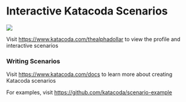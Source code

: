# Interactive Katacoda Scenarios

[![](http://shields.katacoda.com/katacoda/thealphadollar/count.svg)](https://www.katacoda.com/thealphadollar "Get your profile on Katacoda.com")

Visit https://www.katacoda.com/thealphadollar to view the profile and interactive scenarios

### Writing Scenarios
Visit https://www.katacoda.com/docs to learn more about creating Katacoda scenarios

For examples, visit https://github.com/katacoda/scenario-example
